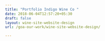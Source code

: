 ```yaml
---
title: "Portfolio Indigo Wine Co "
date: 2018-06-04T12:57:20+05:30
draft: false
layout: wine-site-website-design
url: /goa-our-work/wine-site-website-design/

---
```

